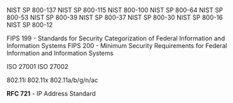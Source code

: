 NIST SP 800-137
NIST SP 800-115
NIST 800-100
NIST SP 800-64
NIST SP 800-53
NIST SP 800-39
NIST SP 800-37
NIST SP 800-30
NIST SP 800-16
NIST SP 800-12

FIPS 199 - Standards for Security Categorization of Federal Information and Information Systems
FIPS 200 - Minimum Security Requirements for Federal Information and Information Systems

ISO 27001
ISO 27002

802.11i
802.11x
802.11a/b/g/n/ac

**RFC 721** - IP Address Standard
